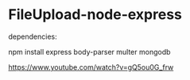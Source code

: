 # FileUpload-node-express

dependencies:

npm install express body-parser multer mongodb

https://www.youtube.com/watch?v=gQ5ou0G_frw

